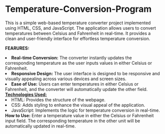 # Temperature-Conversion-Program

This is a simple web-based temperature converter project implemented using HTML, CSS, and JavaScript. The application allows users to convert temperatures between Celsius and Fahrenheit in real-time. It provides a clean and user-friendly interface for effortless temperature conversion.

<b>FEARURES:</b>

<li><b>Real-time Conversion:</b> The converter instantly updates the corresponding temperature as the user inputs values in either Celsius or Fahrenheit.</li>
<li><b>Responsive Design:</b> The user interface is designed to be responsive and visually appealing across various devices and screen sizes.
<li><b>Ease of Use:</b> Users can enter temperatures in either Celsius or Fahrenheit, and the converter will automatically update the other field.</li>
<b><u>Technologies Used:</u></b>
<li>HTML: Provides the structure of the webpage.</li>
<li>CSS: Adds styling to enhance the visual appeal of the application.</li>
<li>JavaScript: Implements the logic for temperature conversion in real-time.</li>
<b>How to Use:</b>
Enter a temperature value in either the Celsius or Fahrenheit input field.
The corresponding temperature in the other unit will be automatically updated in real-time.
